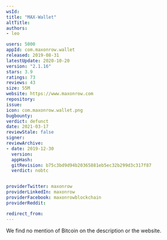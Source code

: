 ```yaml
---
wsId: 
title: "MAX-Wallet"
altTitle: 
authors:
- leo

users: 5000
appId: com.maxonrow.wallet
released: 2019-08-31
latestUpdate: 2020-10-20
version: "2.1.16"
stars: 3.9
ratings: 73
reviews: 43
size: 55M
website: https://www.maxonrow.com
repository: 
issue: 
icon: com.maxonrow.wallet.png
bugbounty: 
verdict: defunct
date: 2021-03-17
reviewStale: false
signer: 
reviewArchive:
- date: 2019-12-30
  version: 
  appHash: 
  gitRevision: b75c3bd9d94b20365881eb5ec32b299d3c317f87
  verdict: nobtc


providerTwitter: maxonrow
providerLinkedIn: maxonrow
providerFacebook: maxonrowblockchain
providerReddit: 

redirect_from:
---
```



We find no mention of Bitcoin on the description or the website.
